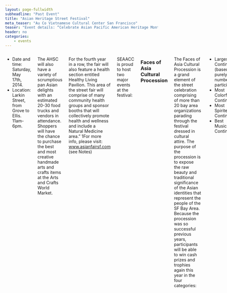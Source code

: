 ```yaml
---
layout: page-fullwidth
subheadline: "Past Event"
title: "Asian Heritage Street Festival"
meta_teaser: "Au Co Vietnamese Cultural Center San Francisco"
teaser: "Event details: “Celebrate Asian Pacific American Heritage Month at the10th Annual Asian Heritage Street Celebration on Saturday, May 17, 2014 from 11 a.m. to 6 p.m. in front of the Asian Art Museum, leading up to the Little Saigon District in San Francisco. Street fair goers will have the chance to learn how to cook delicious pan Asian dishes at the AHSC cooking demonstration stage located at Ellis and Larkin Streets, by celebrity chefs including Martin Yan."
header: no
categories:
    - events
---
```

<!--more-->
<div class="small-12 columns" style="padding: 0px; border-bottom: none;" markdown="1">

- Date and time: Saturday, May 17th, 2014.
- Location: Larkin Street, from Grove to Ellis. 11am-6pm.

The AHSC will also have a variety of scrumptious pan Asian delights with an estimated 20-30 food trucks and vendors in attendance. Shoppers will have the chance to purchase the best and most creative handmade arts and crafts items at the Arts and Crafts World Market.

For the fourth year in a row, the fair will also feature a health section entitled Healthy Living Pavilion. This area of the street fair will comprise of many community health groups and sponsor booths that will collectively promote health and wellness and include a Natural Medicine area.” 1For more info, please visit: www.asianfairsf.com (see Notes)

SEAACC is proud to host two major events at the festival:

### Faces of Asia Cultural Procession

The Faces of Asia Cultural Procession is a grand element of the street celebration comprising of more than 20 bay area organizations parading through the festival dressed in cultural attire. The purpose of the procession is to expose the raw beauty and traditional significance of the Asian identities that represent the people of the SF Bay Area. Because the procession was so successful previous years, participants will be able to win cash prizes and trophies again this year in the four categories:

- Largest Contingent (based purely upon number of participants)
- Most Colorful Contingent
- Most Spirited Contingent
- Best Musical Contingent

For more information on the Faces of Asia Cultural Procession and how to participate, please visit: http://asianfairsf.com/activities/faces-of-asia/

### SEAACC Cultural Showcase

Located inside the eminent Asian Art Museum, SEAACC hosts a cultural performance that showcase the traditional arts and culture of various Southeast Asian ethnicities through music, song, and dance. Different organizations from all over the SF Bay Area come together to share their cultural story with the goal of preserving and promoting their traditional heritage. Participating community organizations include:

- Au Co Vietnamese Cultural Center
- Angkor Dance Troup
- Burmese Youth Association
- International Lao New Year Festival (ILNYF)
- Khmer Angkor Dance Troupe
- Lao Seri Association
- Laotian American National Alliance (LANA)
- Samaki Project
- Thai Cultural Center at Berkeley Thai Temple
- Wat Lao Rattanaram

For more information on the Cultural Showcase inside the Asian Art Museum, please contact Hang Le To at hangleto999@gmail.com

<span style="font-style: italic; color: #888888;"><sup>1</sup>Notes: Social media kit, Asian Heritage Street Celebration website – http://asianfairsf.com/media/ahsc-social-media-kit/</span>


{% include next-previous-post-in-category %}

</div>
